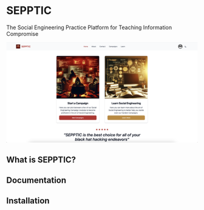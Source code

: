# SEPPTIC

The Social Engineering Practice Platform for Teaching Information Compromise

![SEPPTIC Homepage](Docs/Media/homepage.png)

## What is SEPPTIC?

## Documentation

## Installation